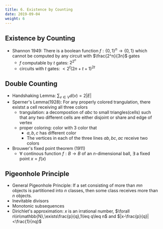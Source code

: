 ```yaml
---
title: 6. Existence by Counting
date: 2019-09-04
weight: 6
---
```


## Existence by Counting

* Shannon 1949: There is a boolean function $f:\{0,1\}^n\rightarrow\{0,1\}$ which cannot be computed by any circuit with $\frac{2^n}{3n}$ gates
  * $f$ computable by $t$ gates: $2^{2^n}$
  * circuits with $t$ gates: $<2^t(2n+t+1)^{2t}$

## Double Counting

* Handshaking Lemma: $\sum_{v\in V}d(v)=2|E|$
* Sperner's Lemma(1928): For any properly colored trangulation, there existst a cell receiving all three colors
  * trangulation: a decompostion of $abc$ to small triangles(cells) such that any two different cells are either disjoint or share and edge of vertex
  * proper coloring: color with 3 color that
    * $a,b,c$ has different color
    * The vertices in each of the three lines $ab,bc,ac$ receive two colors
* Brouwer's fixed point theorem (1911)
  * $\forall$ continous function $f:B\rightarrow B$ of an $n$-dimensional ball, $\exists$ a fixed point $x=f(x)$
  
## Pigeonhole Principle

* General Pigeonhole Principle: If a set consisting of more than $mn$ objects is partitioned into $n$ classes, then some class receives more than $n$ objects.
* Inevitable divisors
* Monotonic subsequences
* Dirichlet's approximation: $x$ is an irrational number, $\forall n\in\mathbb{N},\exists\frac{p}{q},1\leq q\leq n$ and $|x-\frac{p}{q}|<\frac{1}{nq}$
